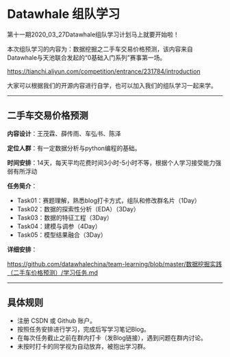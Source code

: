 # Datawhale 组队学习

第十一期2020_03_27Datawhale组队学习计划马上就要开始啦！

本次组队学习的内容为：数据挖掘之二手车交易价格预测，该内容来自 Datawhale与天池联合发起的“0基础入门系列”赛事第一场。

https://tianchi.aliyun.com/competition/entrance/231784/introduction

大家可以根据我们的开源内容进行自学，也可以加入我们的组队学习一起来学。

---
## 二手车交易价格预测

**内容设计**：王茂霖、薛传雨、车弘书、陈泽

**定位人群**：有一定数据分析与python编程的基础。

**时间安排**：14天，每天平均花费时间3小时-5小时不等，根据个人学习接受能力强弱有所浮动


**任务简介**：

- Task01：赛题理解，熟悉blog打卡方式，组队和修改群名片（1Day）
- Task02：数据的探索性分析（EDA）（3Day）
- Task03：数据的特征工程（3Day）
- Task04：建模与调参（4Day）
- Task05：模型结果融合（3Day）

**详细安排**：

https://github.com/datawhalechina/team-learning/blob/master/数据挖掘实践（二手车价格预测）/学习任务.md



---
## 具体规则
- 注册 CSDN 或 Github 账户。
- 按照任务安排进行学习，完成后写学习笔记Blog。
- 在每次任务截止之前在群内打卡（发Blog链接），遇到问题在群内讨论。
- 未按时打卡的同学视为自动放弃，被抱出学习群。


